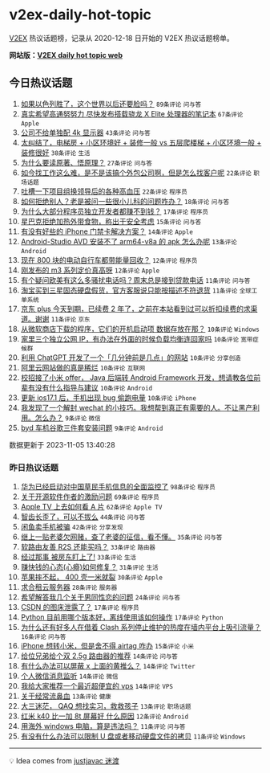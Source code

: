 # v2ex-daily-hot-topic

[V2EX](https://www.v2ex.com/) 热议话题榜，记录从 2020-12-18 日开始的 V2EX 热议话题榜单。

**网站版：[V2EX daily hot topic web](https://boojack.github.io/v2ex-daily-hot-topic-web/)**

## 今日热议话题

<!-- TODAY BEGIN -->

1. [如果以色列胜了，这个世界以后还要脸吗？](https://www.v2ex.com/t/988846) `89条评论` `问与答`
1. [真实希望高通努努力 尽快发布搭载骁龙 X Elite 处理器的笔记本](https://www.v2ex.com/t/988772) `67条评论` `Apple`
1. [公司不给单独配 4k 显示器](https://www.v2ex.com/t/988731) `43条评论` `问与答`
1. [太纠结了，电梯房 + 小区环境好 + 装修一般 vs 五层爬楼梯 + 小区环境一般 + 装修很好](https://www.v2ex.com/t/988783) `38条评论` `生活`
1. [为什么要读原著、悟原理？](https://www.v2ex.com/t/988761) `27条评论` `问与答`
1. [如今找工作这么难，是不是该搞个外包公司啊，但是怎么找客户呢](https://www.v2ex.com/t/988737) `22条评论` `职场话题`
1. [吐槽一下项目组换领导后的各种高血压](https://www.v2ex.com/t/988758) `22条评论` `程序员`
1. [如何拒绝别人？老是被问一些很小儿科的问题咋办？](https://www.v2ex.com/t/988785) `18条评论` `问与答`
1. [为什么大部分程序员独立开发者都赚不到钱？](https://www.v2ex.com/t/988828) `17条评论` `程序员`
1. [星巴克拒绝加热外带食物，称出于安全考虑](https://www.v2ex.com/t/988768) `15条评论` `问与答`
1. [有没有好些的 iPhone 门禁卡解决方案？](https://www.v2ex.com/t/988816) `14条评论` `Apple`
1. [Android-Studio AVD 安装不了 arm64-v8a 的 apk 怎么办呢](https://www.v2ex.com/t/988794) `13条评论` `Android`
1. [现在 800 块的电动自行车都带能量回收？](https://www.v2ex.com/t/988751) `12条评论` `程序员`
1. [刚发布的 m3 系列定价真高呀](https://www.v2ex.com/t/988750) `12条评论` `Apple`
1. [有个疑问欧美有这么多骚扰电话吗？周末总是接到贷款电话](https://www.v2ex.com/t/988832) `11条评论` `问与答`
1. [淘宝买到三星固态硬盘假货，官方客服说只能按描述不符退货](https://www.v2ex.com/t/988824) `11条评论` `全球工单系统`
1. [京东 plus 今天到期，已续费 2 年了，之前在本站看到过可以折扣续费的求渠道。谢谢](https://www.v2ex.com/t/988732) `11条评论` `京东`
1. [从微软商店下载的程序，它们的开机启动项 数据存放在那？](https://www.v2ex.com/t/988841) `10条评论` `Windows`
1. [家里三个独立公网 IP，有办法在外面的时候负载均衡连回家吗](https://www.v2ex.com/t/988822) `10条评论` `宽带症候群`
1. [利用 ChatGPT 开发了一个「几分钟前是几点」的网站](https://www.v2ex.com/t/988811) `10条评论` `分享创造`
1. [阿里云网站做的真是稀烂](https://www.v2ex.com/t/988780) `10条评论` `互联网`
1. [校招接了小米 offer， Java 后端转 Android Framework 开发，想请教各位前辈有没有什么指导与建议](https://www.v2ex.com/t/988753) `10条评论` `Android`
1. [更新 ios17.1 后，手机出现 bug 偷跑电量](https://www.v2ex.com/t/988726) `10条评论` `iPhone`
1. [我发现了一个解封 wechat 的小技巧。我想帮到真正有需要的人。不让黑产利用。怎么办？](https://www.v2ex.com/t/988818) `9条评论` `微信`
1. [byd 车机谷歌三件套安装问题](https://www.v2ex.com/t/988789) `9条评论` `Android`

数据更新于 2023-11-05 13:40:28

<!-- TODAY END -->

### 昨日热议话题

<!-- YESTERDAY BEGIN -->

1. [华为已经启动对中国草民手机信息的全面监控了](https://www.v2ex.com/t/988525) `98条评论` `程序员`
1. [关于开源软件作者的激励问题](https://www.v2ex.com/t/988513) `69条评论` `程序员`
1. [Apple TV 上去如何看 A 片](https://www.v2ex.com/t/988556) `62条评论` `Apple TV`
1. [智齿长歪了，可以不拔么](https://www.v2ex.com/t/988605) `44条评论` `问与答`
1. [闲鱼卖手机被骗](https://www.v2ex.com/t/988544) `42条评论` `分享发现`
1. [继上一贴老婆欠网赌，查了老婆的征信，看不懂。](https://www.v2ex.com/t/988668) `35条评论` `问与答`
1. [软路由友善 R2S 还能买吗？](https://www.v2ex.com/t/988591) `33条评论` `路由器`
1. [经过那事 被房东盯上了!](https://www.v2ex.com/t/988515) `33条评论` `生活`
1. [赚快钱的心态(心瘾)如何修复？](https://www.v2ex.com/t/988543) `31条评论` `生活`
1. [苹果摔不起， 400 壳一米就裂](https://www.v2ex.com/t/988551) `30条评论` `Apple`
1. [求合租云服务器](https://www.v2ex.com/t/988530) `28条评论` `服务器`
1. [希望解答我几个关于男同性恋的问题](https://www.v2ex.com/t/988532) `24条评论` `问与答`
1. [CSDN 的图床泄露了？](https://www.v2ex.com/t/988648) `17条评论` `程序员`
1. [Python 目前用哪个版本好，离线使用该如何操作](https://www.v2ex.com/t/988536) `17条评论` `Python`
1. [为什么还有好多人在借着 Clash 系列停止维护的热度在墙内平台上吸引流量？](https://www.v2ex.com/t/988499) `16条评论` `问与答`
1. [iPhone 想转小米，但是舍不得 airtag 咋办](https://www.v2ex.com/t/988574) `15条评论` `小米`
1. [给位兄弟给个双 2.5g 路由器的推荐](https://www.v2ex.com/t/988667) `14条评论` `问与答`
1. [有什么办法可以屏蔽 x 上面的黄推么？](https://www.v2ex.com/t/988631) `14条评论` `Twitter`
1. [个人微信消息监听](https://www.v2ex.com/t/988587) `14条评论` `微信`
1. [我给大家推荐一个最近超便宜的 vps](https://www.v2ex.com/t/988517) `14条评论` `VPS`
1. [关于经常流鼻血](https://www.v2ex.com/t/988601) `13条评论` `健康`
1. [大三迷茫， QAQ 想找实习，救救孩子](https://www.v2ex.com/t/988547) `13条评论` `职场话题`
1. [红米 k40 比一加 8t 屏幕好 什么原因](https://www.v2ex.com/t/988621) `12条评论` `Android`
1. [用海外 windows 电脑，算是违法吗？](https://www.v2ex.com/t/988620) `11条评论` `问与答`
1. [有没有什么办法可以限制 U 盘或者移动硬盘文件的拷贝](https://www.v2ex.com/t/988612) `11条评论` `Windows`

<!-- YESTERDAY END -->

---

💡 Idea comes from [justjavac 迷渡](https://github.com/justjavac/)
